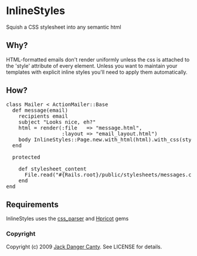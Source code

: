 # InlineStyles

Squish a CSS stylesheet into any semantic html

## Why?

HTML-formatted emails don't render uniformly unless the css is attached to the 'style' attribute of every element. Unless you want to maintain your templates with explicit inline styles you'll need to apply them automatically. 

## How?

<pre>
class Mailer < ActionMailer::Base
  def message(email)
    recipients email
    subject "Looks nice, eh?"
    html = render(:file   => "message.html",
                  :layout => "email_layout.html")
    body InlineStyles::Page.new.with_html(html).with_css(stylesheet_content).apply
  end

  protected

    def stylesheet_content
      File.read("#{Rails.root}/public/stylesheets/messages.css")
    end
end
</pre>

## Requirements
InlineStyles uses the [css_parser](http://github.com/DanaDanger/css_parser) and [Hpricot](http://github.com/hpricot/hpricot) gems

### Copyright

Copyright (c) 2009 [Jack Danger Canty](http://jåck.com). See LICENSE for details.
